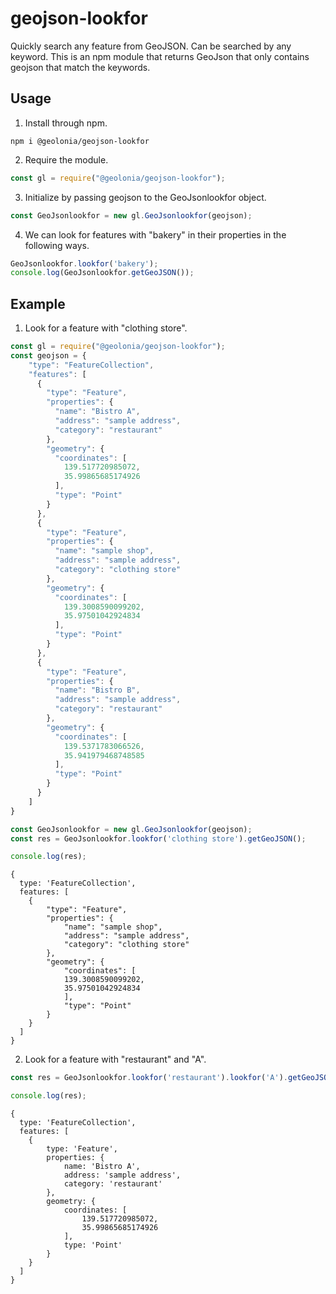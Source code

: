 # geojson-lookfor
Quickly search any feature from GeoJSON.
Can be searched by any keyword.
This is an npm module that returns GeoJson that only contains geojson that match the keywords.

## Usage
1. Install through npm.
```shell
npm i @geolonia/geojson-lookfor
```
2. Require the module.
```javascript
const gl = require("@geolonia/geojson-lookfor");
```
3. Initialize by passing geojson to the GeoJsonlookfor object.
```javascript
const GeoJsonlookfor = new gl.GeoJsonlookfor(geojson);
```
4. We can look for features with "bakery" in their properties in the following ways.
```javascript
GeoJsonlookfor.lookfor('bakery');
console.log(GeoJsonlookfor.getGeoJSON());
```

## Example
1. Look for a feature with "clothing store".
```typescript
const gl = require("@geolonia/geojson-lookfor");
const geojson = {
    "type": "FeatureCollection",
    "features": [
      {
        "type": "Feature",
        "properties": {
          "name": "Bistro A",
          "address": "sample address",
          "category": "restaurant"
        },
        "geometry": {
          "coordinates": [
            139.517720985072,
            35.99865685174926
          ],
          "type": "Point"
        }
      },
      {
        "type": "Feature",
        "properties": {
          "name": "sample shop",
          "address": "sample address",
          "category": "clothing store"
        },
        "geometry": {
          "coordinates": [
            139.3008590099202,
            35.97501042924834
          ],
          "type": "Point"
        }
      },
      {
        "type": "Feature",
        "properties": {
          "name": "Bistro B",
          "address": "sample address",
          "category": "restaurant"
        },
        "geometry": {
          "coordinates": [
            139.5371783066526,
            35.941979468748585
          ],
          "type": "Point"
        }
      }
    ]
}

const GeoJsonlookfor = new gl.GeoJsonlookfor(geojson);
const res = GeoJsonlookfor.lookfor('clothing store').getGeoJSON();

console.log(res);
```
```
{
  type: 'FeatureCollection',
  features: [ 
    {
        "type": "Feature",
        "properties": {
            "name": "sample shop",
            "address": "sample address",
            "category": "clothing store"
        },
        "geometry": {
            "coordinates": [
            139.3008590099202,
            35.97501042924834
            ],
            "type": "Point"
        }
    }
  ]
}
```

2. Look for a feature with "restaurant" and "A".
```typescript
const res = GeoJsonlookfor.lookfor('restaurant').lookfor('A').getGeoJSON();

console.log(res);
```
```
{
  type: 'FeatureCollection',
  features: [
    {
        type: 'Feature',
        properties: {
            name: 'Bistro A',
            address: 'sample address',
            category: 'restaurant'
        },
        geometry: {
            coordinates: [ 
                139.517720985072, 
                35.99865685174926 
            ],
            type: 'Point'
        }
    }
  ]
}
```
